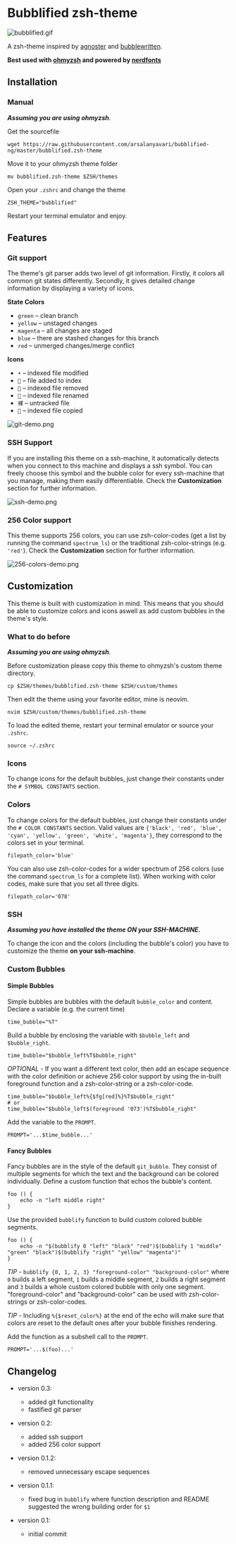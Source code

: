# Bubblified zsh-theme

![bubblified.gif](https://raw.githubusercontent.com/hohmannr/bubblified/master/pics/bubblified.gif)

A zsh-theme inspired by [agnoster](https://github.com/agnoster/agnoster-zsh-theme) and [bubblewritten](https://github.com/paracorde/dots/blob/master/bubblewritten.zsh-theme).

**Best used with [ohmyzsh](https://github.com/ohmyzsh/ohmyzsh) and powered by [nerdfonts](https://github.com/ryanoasis/nerd-fonts)**

## Installation


### Manual

***Assuming you are using ohmyzsh***.

Get the sourcefile
```
wget https://raw.githubusercontent.com/arsalanyavari/bubblified-ng/master/bubblified.zsh-theme
```

Move it to your ohmyzsh theme folder
```
mv bubblified.zsh-theme $ZSH/themes
```

Open your `.zshrc` and change the theme
```
ZSH_THEME="bubblified"
```

Restart your terminal emulator and enjoy.

## Features

### Git support

The theme's git parser adds two level of git information. Firstly, it colors all common git states differently. Secondly, it gives detailed change information by displaying a variety of icons.

**State Colors**

- `green` – clean branch
- `yellow` – unstaged changes
- `magenta` – all changes are staged
- `blue` – there are stashed changes for this branch
- `red` – unmerged changes/merge conflict

**Icons**

- `•` – indexed file modified
- `` – file added to index
- `` – indexed file removed
- `` – indexed file renamed
- `裸` – untracked file
- `` – indexed file copied

![git-demo.png](https://raw.githubusercontent.com/hohmannr/bubblified/master/pics/git-demo.png)

### SSH Support

If you are installing this theme on a ssh-machine, it automatically detects when you connect to this machine and displays a ssh symbol. You can freely choose this symbol and the bubble color for every ssh-machine that you manage, making them easily differentiable. Check the **Customization** section for further information.

![ssh-demo.png](https://raw.githubusercontent.com/hohmannr/bubblified/master/pics/ssh-demo.png)

### 256 Color support

This theme supports 256 colors, you can use zsh-color-codes (get a list by running the command `spectrum_ls`) or the traditional zsh-color-strings (e.g. `'red'`). Check the **Customization** section for further information.

![256-colors-demo.png](https://raw.githubusercontent.com/hohmannr/bubblified/master/pics/256-colors-demo.png)

## Customization

This theme is built with customization in mind. This means that you should be able to customize colors and icons aswell as add custom bubbles in the theme's style.

### What to do before

***Assuming you are using ohmyzsh***.

Before customization please copy this theme to ohmyzsh's custom theme directory.
```
cp $ZSH/themes/bubblified.zsh-theme $ZSH/custom/themes
```

Then edit the theme using your favorite editor, mine is neovim.
```
nvim $ZSH/custom/themes/bubblified.zsh-theme
```
To load the edited theme, restart your terminal emulator or source your `.zshrc`.
```
source ~/.zshrc
```

### Icons

To change icons for the default bubbles, just change their constants under the `# SYMBOL CONSTANTS` section.

### Colors

To change colors for the default bubbles, just change their constants under the `# COLOR CONSTANTS` section. Valid values are `{'black', 'red', 'blue', 'cyan', 'yellow', 'green', 'white', 'magenta'}`, they correspond to the colors set in your terminal.

```
filepath_color='blue'
```

You can also use zsh-color-codes for a wider spectrum of 256 colors (use the command `spectrum_ls` for a complete list). When working with color codes, make sure that you set all three digits.

```
filepath_color='078'
```

### SSH

***Assuming you have installed the theme ON your SSH-MACHINE.***

To change the icon and the colors (including the bubble's color) you have to customize the theme **on your ssh-machine**.

### Custom Bubbles

#### Simple Bubbles

Simple bubbles are bubbles with the default `bubble_color` and content.
Declare a variable (e.g. the current time)

```
time_bubble="%T"
```
    
Build a bubble by enclosing the variable with `$bubble_left` and `$bubble_right`.

```
time_bubble="$bubble_left%T$bubble_right"
```

*OPTIONAL* - If you want a different text color, then add an escape sequence with the color definition or achieve 256 color support by using the in-built foreground function and a zsh-color-string or a zsh-color-code.

```
time_bubble="$bubble_left%{$fg[red]%}%T$bubble_right"
# or
time_bubble="$bubble_left$(foreground '073')%T$bubble_right"
```

Add the variable to the `PROMPT`.

```
PROMPT='...$time_bubble...'
```

#### Fancy Bubbles

Fancy bubbles are in the style of the default `git_bubble`. They consist of multiple segments for which the text and the background can be colored individually.
Define a custom function that echos the bubble's content.

```
foo () {
    echo -n "left middle right"
}
```

Use the provided `bubblify` function to build custom colored bubble segments.

```
foo () {
    echo -n "$(bubblify 0 "left" "black" "red")$(bubblify 1 "middle" "green" "black")$(bubblify "right" "yellow" "magenta")"
}
```

*TIP* - `bubblify {0, 1, 2, 3} "foreground-color" "background-color"` where `0` builds a left segment, `1` builds a middle segment, `2` builds a right segment and `3` builds a whole custom colored bubble with only one segment. "foreground-color" and "background-color" can be used with zsh-color-strings or zsh-color-codes.

*TIP* - Including `%{$reset_color%}` at the end of the echo will make sure that colors are reset to the default ones after your bubble finishes rendering.

Add the function as a subshell call to the `PROMPT`.

```
PROMPT='...$(foo)...'
```

## Changelog

- version 0.3:
    - added git functionality
    - fastified git parser

- version 0.2:
    - added ssh support
    - added 256 color support

- version 0.1.2:
    - removed unnecessary escape sequences

- version 0.1.1:
    - fixed bug in `bubblify` where function description and README suggested the wrong building order for `$1`

- version 0.1:
    - initial commit

